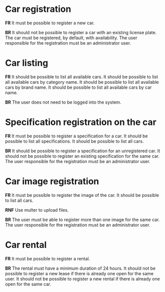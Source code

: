# Car registration

**FR**
It must be possible to register a new car.

**BR**
It should not be possible to register a car with an existing license plate.
The car must be registered, by default, with availability.
The user responsible for the registration must be an administrator user.


# Car listing

**FR**
It should be possible to list all available cars.
It should be possible to list all available cars by category name.
It should be possible to list all available cars by brand name.
It should be possible to list all available cars by car name.

**BR**
The user does not need to be logged into the system.


# Specification registration on the car

**FR**
It must be possible to register a specification for a car.
It should be possible to list all specifications.
It should be possible to list all cars.

**BR**
It should be possible to register a specification for an unregistered car.
It should not be possible to register an existing specification for the same car.
The user responsible for the registration must be an administrator user.


# Car image registration

**FR**
It must be possible to register the image of the car.
It should be possible to list all cars.

**RNF**
Use multer to upload files.

**BR**
The user must be able to register more than one image for the same car.
The user responsible for the registration must be an administrator user.


# Car rental

**FR**
It must be possible to register a rental.

**BR**
The rental must have a minimum duration of 24 hours.
It should not be possible to register a new lease if there is already one open for the same user.
It should not be possible to register a new rental if there is already one open for the same car.